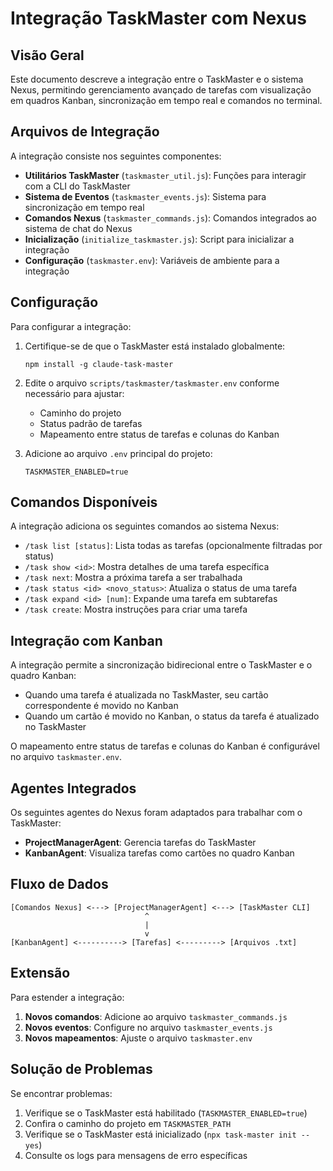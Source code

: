 # Integração TaskMaster com Nexus

## Visão Geral

Este documento descreve a integração entre o TaskMaster e o sistema Nexus, permitindo gerenciamento avançado de tarefas com visualização em quadros Kanban, sincronização em tempo real e comandos no terminal.

## Arquivos de Integração

A integração consiste nos seguintes componentes:

- **Utilitários TaskMaster** (`taskmaster_util.js`): Funções para interagir com a CLI do TaskMaster
- **Sistema de Eventos** (`taskmaster_events.js`): Sistema para sincronização em tempo real
- **Comandos Nexus** (`taskmaster_commands.js`): Comandos integrados ao sistema de chat do Nexus
- **Inicialização** (`initialize_taskmaster.js`): Script para inicializar a integração
- **Configuração** (`taskmaster.env`): Variáveis de ambiente para a integração

## Configuração

Para configurar a integração:

1. Certifique-se de que o TaskMaster está instalado globalmente:
   ```
   npm install -g claude-task-master
   ```

2. Edite o arquivo `scripts/taskmaster/taskmaster.env` conforme necessário para ajustar:
   - Caminho do projeto
   - Status padrão de tarefas
   - Mapeamento entre status de tarefas e colunas do Kanban

3. Adicione ao arquivo `.env` principal do projeto:
   ```
   TASKMASTER_ENABLED=true
   ```

## Comandos Disponíveis

A integração adiciona os seguintes comandos ao sistema Nexus:

- `/task list [status]`: Lista todas as tarefas (opcionalmente filtradas por status)
- `/task show <id>`: Mostra detalhes de uma tarefa específica
- `/task next`: Mostra a próxima tarefa a ser trabalhada
- `/task status <id> <novo_status>`: Atualiza o status de uma tarefa
- `/task expand <id> [num]`: Expande uma tarefa em subtarefas
- `/task create`: Mostra instruções para criar uma tarefa

## Integração com Kanban

A integração permite a sincronização bidirecional entre o TaskMaster e o quadro Kanban:

- Quando uma tarefa é atualizada no TaskMaster, seu cartão correspondente é movido no Kanban
- Quando um cartão é movido no Kanban, o status da tarefa é atualizado no TaskMaster

O mapeamento entre status de tarefas e colunas do Kanban é configurável no arquivo `taskmaster.env`.

## Agentes Integrados

Os seguintes agentes do Nexus foram adaptados para trabalhar com o TaskMaster:

- **ProjectManagerAgent**: Gerencia tarefas do TaskMaster
- **KanbanAgent**: Visualiza tarefas como cartões no quadro Kanban

## Fluxo de Dados

```
[Comandos Nexus] <---> [ProjectManagerAgent] <---> [TaskMaster CLI]
                              ^
                              |
                              v
[KanbanAgent] <----------> [Tarefas] <---------> [Arquivos .txt]
```

## Extensão

Para estender a integração:

1. **Novos comandos**: Adicione ao arquivo `taskmaster_commands.js`
2. **Novos eventos**: Configure no arquivo `taskmaster_events.js`
3. **Novos mapeamentos**: Ajuste o arquivo `taskmaster.env`

## Solução de Problemas

Se encontrar problemas:

1. Verifique se o TaskMaster está habilitado (`TASKMASTER_ENABLED=true`)
2. Confira o caminho do projeto em `TASKMASTER_PATH`
3. Verifique se o TaskMaster está inicializado (`npx task-master init --yes`)
4. Consulte os logs para mensagens de erro específicas
